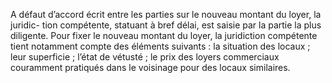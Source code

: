A défaut d’accord écrit entre les parties sur le nouveau montant du loyer, la juridic-
tion compétente, statuant à bref délai, est saisie par la partie la plus diligente. Pour fixer le
nouveau montant du loyer, la juridiction compétente tient notamment compte des éléments
suivants :
la situation des locaux ;
leur superficie ;
l’état de vétusté ;
le prix des loyers commerciaux couramment pratiqués dans le voisinage pour des locaux
similaires.